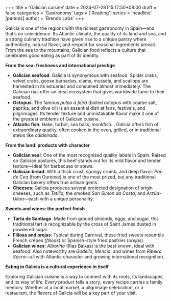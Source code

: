 +++
title = 'Galician cuisine'
date = 2024-07-28T15:17:50+08:00
draft = false
categories = 'Gastronomy'
tags = ['Reading']
series = 'headline'
[params]
  author = 'Brendo Labs'
+++

Galicia is one of the regions with the richest gastronomy in Spain—and that’s no coincidence. Its Atlantic climate, the quality of its land and sea, and a strong culinary tradition have given rise to a unique pantry where authenticity, natural flavor, and respect for seasonal ingredients prevail. From the sea to the mountains, Galician food reflects a culture that celebrates good eating as part of its identity.

<!--more-->

<b>From the sea: freshness and international prestige</b>

- **Galician seafood**: Galicia is synonymous with seafood. Spider crabs, velvet crabs, goose barnacles, clams, mussels, and scallops are harvested in its estuaries and consumed almost immediately. The Galician rías offer an ideal ecosystem that gives worldwide fame to their seafood.
- **Octopus**: The famous *pulpo á feira* (boiled octopus with coarse salt, paprika, and olive oil) is an essential dish at fairs, festivals, and pilgrimages. Its tender texture and unmistakable flavor make it one of the greatest emblems of Galician cuisine.
- **Atlantic fish**: Hake, turbot, sea bass, monkfish... Galicia offers fish of extraordinary quality, often cooked in the oven, grilled, or in traditional stews like *caldeirada*.

<b>From the land: products with character</b>

- **Galician veal**: One of the most recognized quality labels in Spain. Raised on Galician pastures, this beef stands out for its mild flavor and tender texture—ideal for barbecues or stews.
- **Galician bread**: With a thick crust, spongy crumb, and deep flavor. *Pan de Cea* (from Ourense) is one of the most prized, but any traditional Galician bakery offers true artisan gems.
- **Cheeses**: Galicia produces several protected designation of origin cheeses, such as *Tetilla*, the smoked *San Simón da Costa*, and *Arzúa-Ulloa*—each with a unique personality.

<b>Sweets and wines: the perfect finish</b>

- **Tarta de Santiago**: Made from ground almonds, eggs, and sugar, this traditional tart is recognizable by the cross of Saint James dusted in powdered sugar.
- **Filloas and orejas**: Typical during Carnival, these fried sweets resemble French crêpes (*filloas*) or Spanish-style fried pastries (*orejas*).
- **Galician wines**: *Albariño* (Rías Baixas) is the best known, ideal with seafood. Also noteworthy are *Godello*, *Mencía*, and wines from *Ribeira Sacra*—all with Atlantic character and growing international recognition.

<b>Eating in Galicia is a cultural experience in itself</b>

Exploring Galician cuisine is a way to connect with its roots, its landscapes, and its way of life. Every product tells a story; every recipe carries a family memory. Whether at a local market, a pilgrimage celebration, or a restaurant, the flavors of Galicia will be a key part of your visit.